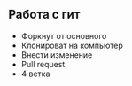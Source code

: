 ## Работа с гит
<ul>
<li> Форкнут от основного</li>
<li>Клонироват на компьютер</li>
<li>Внести изменение</li>
<li>Pull request</li>
<li>4 ветка</li>
</ul>